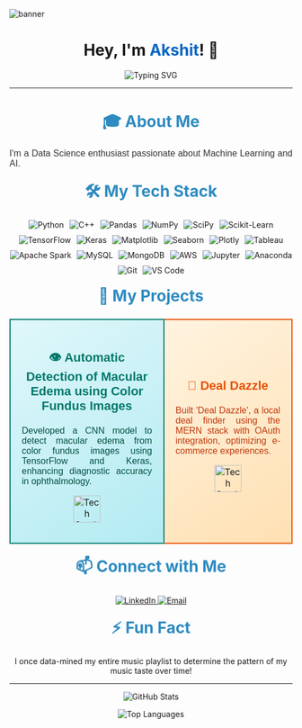 ![banner](https://github.com/akanand03/DSA-/blob/main/assets/94638561/6cbb820c-b999-46c7-8268-88f0acc8536b.png)

<h1 align="center">
  Hey, I'm <a href="https://github.com/akanand03" style="color: #0a66c2; text-decoration: none;">Akshit</a>! 👋
</h1>

<p align="center">
  <img src="https://readme-typing-svg.herokuapp.com?font=Fira+Code&size=22&color=0077B5&center=true&vCenter=true&width=440&height=45&lines=Data+Science+Enthusiast;Transforming+Data+into+Decisions" alt="Typing SVG">
</p>

<hr>

<h2 align="center" style="color: #2E8BC0; font-size: 28px; font-weight: bold; margin-bottom: 20px;">🎓 About Me</h2>
<p align="justify" style="font-size: 16px; font-family: 'Arial', sans-serif; color: #333;">
  I'm a Data Science enthusiast passionate about Machine Learning and AI.
</p>

<h2 align="center" style="color: #2E8BC0; font-size: 28px; font-weight: bold; margin-top: 20px;">🛠️ My Tech Stack</h2>
<p align="center" style="display: flex; flex-wrap: wrap; justify-content: center; gap: 10px;">
  <img src="https://skillicons.dev/icons?i=python&theme=dark" alt="Python" />
  <img src="https://skillicons.dev/icons?i=cpp&theme=dark" alt="C++" />
  <img src="https://skillicons.dev/icons?i=pandas&theme=dark" alt="Pandas" />
  <img src="https://skillicons.dev/icons?i=numpy&theme=dark" alt="NumPy" />
  <img src="https://skillicons.dev/icons?i=scipy&theme=dark" alt="SciPy" />
  <img src="https://skillicons.dev/icons?i=sklearn&theme=dark" alt="Scikit-Learn" />
  <img src="https://skillicons.dev/icons?i=tensorflow&theme=dark" alt="TensorFlow" />
  <img src="https://skillicons.dev/icons?i=keras&theme=dark" alt="Keras" />
  <img src="https://skillicons.dev/icons?i=matplotlib&theme=dark" alt="Matplotlib" />
  <img src="https://skillicons.dev/icons?i=seaborn&theme=dark" alt="Seaborn" />
  <img src="https://skillicons.dev/icons?i=plotly&theme=dark" alt="Plotly" />
  <img src="https://skillicons.dev/icons?i=tableau&theme=dark" alt="Tableau" />
  <img src="https://skillicons.dev/icons?i=spark&theme=dark" alt="Apache Spark" />
  <img src="https://skillicons.dev/icons?i=mysql&theme=dark" alt="MySQL" />
  <img src="https://skillicons.dev/icons?i=mongodb&theme=dark" alt="MongoDB" />
  <img src="https://skillicons.dev/icons?i=aws&theme=dark" alt="AWS" />
  <img src="https://skillicons.dev/icons?i=jupyter&theme=dark" alt="Jupyter" />
  <img src="https://skillicons.dev/icons?i=anaconda&theme=dark" alt="Anaconda" />
  <img src="https://skillicons.dev/icons?i=git&theme=dark" alt="Git" />
  <img src="https://skillicons.dev/icons?i=vscode&theme=dark" alt="VS Code" />
</p>

<h2 align="center" style="color: #2E8BC0; font-size: 28px; font-weight: bold; margin-top: 20px;">🚀 My Projects</h2>
<table width="100%" cellspacing="10" cellpadding="10">
  <tr>
    <td style="padding: 20px; background: linear-gradient(145deg, #E0F7FA, #B2EBF2); border: 2px solid #00796B; border-radius: 8px; text-align: center;">
      <h3 style="color: #00796B; font-size: 22px; font-family: 'Arial', sans-serif;">👁️ Automatic Detection of Macular Edema using Color Fundus Images</h3>
      <p style="text-align: justify; font-family: 'Arial', sans-serif; color: #004D40;">
        Developed a CNN model to detect macular edema from color fundus images using TensorFlow and Keras, enhancing diagnostic accuracy in ophthalmology.
      </p>
      <p align="center">
        <img src="https://skillicons.dev/icons?i=tensorflow,keras,python,numpy,scipy&size=48&theme=light" alt="Tech Stack: TensorFlow, Keras, Python, NumPy, SciPy" style="width: 48px;" />
      </p>
    </td>
    <td style="padding: 20px; background: linear-gradient(145deg, #FFF3E0, #FFE0B2); border: 2px solid #E65100; border-radius: 8px; text-align: center;">
      <h3 style="color: #E65100; font-size: 22px; font-family: 'Arial', sans-serif;">🛒 Deal Dazzle</h3>
      <p style="text-align: justify; font-family: 'Arial', sans-serif; color: #BF360C;">
        Built 'Deal Dazzle', a local deal finder using the MERN stack with OAuth integration, optimizing e-commerce experiences.
      </p>
      <p align="center">
        <a href="https://github.com/akanand03/Deal_Dazzle_">
          <img src="https://skillicons.dev/icons?i=react,nodejs,mongodb,aws,express&size=48&theme=light" alt="Tech Stack: React, Node.js, MongoDB, AWS, Express" style="width: 48px;" />
        </a>
      </p>
    </td>
  </tr>
</table>

<h2 align="center" style="color: #2E8BC0; font-size: 28px; font-weight: bold; margin-top: 20px;">📫 Connect with Me</h2>
<p align="center">
  <a href="https://www.linkedin.com/in/akshit-anand-b2080621a/">
    <img src="https://img.shields.io/badge/LinkedIn-Connect-blue?style=for-the-badge&logo=linkedin" alt="LinkedIn">
  </a>
  <a href="mailto:akshitanand003@gmail.com">
    <img src="https://img.shields.io/badge/Email-Contact%20Me-red?style=for-the-badge&logo=gmail" alt="Email">
  </a>
</p>

<h2 align="center" style="color: #2E8BC0; font-size: 28px; font-weight: bold; margin-top: 20px;">⚡ Fun Fact</h2>
<p align="center">
  I once data-mined my entire music playlist to determine the pattern of my music taste over time!
</p>

<hr>

<p align="center">
  <img src="https://github-readme-stats.vercel.app/api?username=akanand03&show_icons=true&theme=dark" alt="GitHub Stats">
</p>

<p align="center">
  <img src="https://github-readme-stats.vercel.app/api/top-langs/?username=akanand03&layout=compact&theme=dark" alt="Top Languages">
</p>
